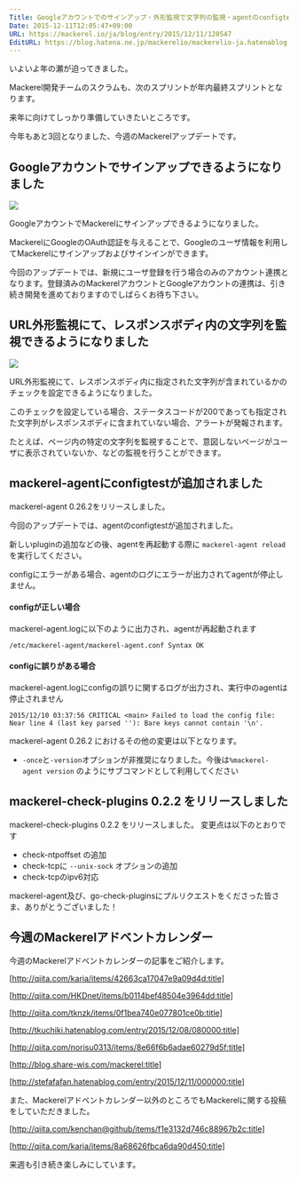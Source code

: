 ```yaml
---
Title: Googleアカウントでのサインアップ・外形監視で文字列の監視・agentのconfigtest ほか
Date: 2015-12-11T12:05:47+09:00
URL: https://mackerel.io/ja/blog/entry/2015/12/11/120547
EditURL: https://blog.hatena.ne.jp/mackerelio/mackerelio-ja.hatenablog.mackerel.io/atom/entry/6653586347148085198
---
```


いよいよ年の瀬が迫ってきました。

Mackerel開発チームのスクラムも、次のスプリントが年内最終スプリントとなります。

来年に向けてしっかり準備していきたいところです。

今年もあと3回となりました、今週のMackerelアップデートです。

## Googleアカウントでサインアップできるようになりました

![](https://cdn-ak.f.st-hatena.com/images/fotolife/m/mackerelio/20151210/20151210152116.png)

GoogleアカウントでMackerelにサインアップできるようになりました。

MackerelにGoogleのOAuth認証を与えることで、Googleのユーザ情報を利用してMackerelにサインアップおよびサインインができます。

今回のアップデートでは、新規にユーザ登録を行う場合のみのアカウント連携となります。登録済みのMackerelアカウントとGoogleアカウントの連携は、引き続き開発を進めておりますのでしばらくお待ち下さい。

## URL外形監視にて、レスポンスボディ内の文字列を監視できるようになりました

![](https://cdn-ak.f.st-hatena.com/images/fotolife/m/mackerelio/20151210/20151210152954.png)

URL外形監視にて、レスポンスボディ内に指定された文字列が含まれているかのチェックを設定できるようになりました。

このチェックを設定している場合、ステータスコードが200であっても指定された文字列がレスポンスボディに含まれていない場合、アラートが発報されます。

たとえば、ページ内の特定の文字列を監視することで、意図しないページがユーザに表示されていないか、などの監視を行うことができます。

## mackerel-agentにconfigtestが追加されました

mackerel-agent 0.26.2をリリースしました。

今回のアップデートでは、agentのconfigtestが追加されました。

新しいpluginの追加などの後、agentを再起動する際に `mackerel-agent reload` を実行してください。

configにエラーがある場合、agentのログにエラーが出力されてagentが停止しません。

#### configが正しい場合

mackerel-agent.logに以下のように出力され、agentが再起動されます
```
/etc/mackerel-agent/mackerel-agent.conf Syntax OK
```

#### configに誤りがある場合

mackerel-agent.logにconfigの誤りに関するログが出力され、実行中のagentは停止されません
```
2015/12/10 03:37:56 CRITICAL <main> Failed to load the config file: Near line 4 (last key parsed ''): Bare keys cannot contain '\n'.
```

mackerel-agent 0.26.2 におけるその他の変更は以下となります。

-  `-once`と`-version`オプションが非推奨になりました。今後は`%mackerel-agent version` のようにサブコマンドとして利用してください

## mackerel-check-plugins 0.2.2 をリリースしました

mackerel-check-plugins 0.2.2 をリリースしました。
変更点は以下のとおりです

- check-ntpoffset の追加
- check-tcpに `--unix-sock` オプションの追加
- check-tcpのipv6対応

mackerel-agent及び、go-check-pluginsにプルリクエストをくださった皆さま、ありがとうございました！

## 今週のMackerelアドベントカレンダー

今週のMackerelアドベントカレンダーの記事をご紹介します。

[http://qiita.com/karia/items/42663ca17047e9a09d4d:title]

[http://qiita.com/HKDnet/items/b0114bef48504e3964dd:title]

[http://qiita.com/tknzk/items/0f1bea740e077801ce0b:title]

[http://tkuchiki.hatenablog.com/entry/2015/12/08/080000:title]

[http://qiita.com/norisu0313/items/8e66f6b6adae60279d5f:title]

[http://blog.share-wis.com/mackerel:title]

[http://stefafafan.hatenablog.com/entry/2015/12/11/000000:title]

また、Mackerelアドベントカレンダー以外のところでもMackerelに関する投稿をしていただきました。

[http://qiita.com/kenchan@github/items/f1e3132d746c88967b2c:title]

[http://qiita.com/karia/items/8a68626fbca6da90d450:title]

来週も引き続き楽しみにしています。
